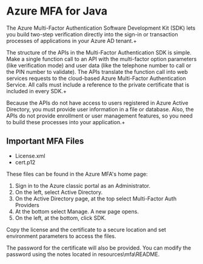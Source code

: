 # Azure MFA for Java

The Azure Multi-Factor Authentication Software Development Kit (SDK) lets you build two-step verification directly into the sign-in or transaction processes of applications in your Azure AD tenant.+

The structure of the APIs in the Multi-Factor Authentication SDK is simple. Make a single function call to an API with the multi-factor option parameters (like verification mode) and user data (like the telephone number to call or the PIN number to validate). The APIs translate the function call into web services requests to the cloud-based Azure Multi-Factor Authentication Service. All calls must include a reference to the private certificate that is included in every SDK.+

Because the APIs do not have access to users registered in Azure Active Directory, you must provide user information in a file or database. Also, the APIs do not provide enrollment or user management features, so you need to build these processes into your application.+

## Important MFA Files

* License.xml
* cert.p12

These files can be found in the Azure MFA's home page:

1.  Sign in to the Azure classic portal as an Administrator.
2.  On the left, select Active Directory.
3.  On the Active Directory page, at the top select Multi-Factor Auth Providers
4.  At the bottom select Manage. A new page opens.
5.  On the left, at the bottom, click SDK.

Copy the license and the certificate to a secure location and set environment parameters to access the files.

The password for the certificate will also be provided.  You can modify the password using the notes located in resources\mfa\README.